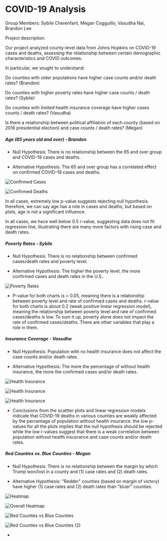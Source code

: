 # COVID-19 Analysis

Group Members: Sybile Cherenfant, Megan Cogguillo, Vasudha Nai, Brandon Lee

Project description:

Our project analyzed county-level data from Johns Hopkins on COVID-19 cases and deaths, assessing the relationship between certain demographic characteristics and COVID outcomes.

In particular, we sought to understand:

  Do counties with older populations have higher case counts and/or death rates? (Brandon)
  
  Do counties with higher poverty rates have higher case counts / death rates? (Sybile)
  
  Do counties with limited health insurance coverage have higher cases counts / death rates? (Vasudha)
  
  Is there a relationship between political affiliation of each county (based on 2016 presidential election) and case counts / death rates? (Megan)


##### Age (65 years old and over) - Brandon

  - Null Hypothesis: There is no relationship between the 65 and over group and COVID-19 cases and deaths.

  - Alternative Hypothesis: The 65 and over group has a correlated effect on confirmed COVID-19 cases and deaths.
  
  ![Confirmed Cases](Images/age_confirmed_cases.PNG)

  ![Confirmed Deaths](Images/age_confirmed_deaths.PNG)

  In all cases, extremely low p-value suggests rejecting null hypothesis. therefore, we can say age has a role in cases and deaths, but based on plots, age is not a significant influence.

  In all cases, we hace well below 0.5 r-value, suggesting data does not fit regression line, illustrating there are many more factors with rising case and death rates. 


##### Poverty Rates - Sybile

  - Null Hypothesis: There is no relationship between confirmed cases/death rates and poverty level.

  - Alternative Hypothesis: The higher the poverty level, the more confirmed cases and death rates in the U.S..

  ![Poverty Rates](Images/poverty_rates.PNG)

  - P-value for both charts is < 0.05, meaning there is a relationship between poverty level and rate of confirmed cases and deaths. r-value for both charts is about 0.2 (weak positive linear regression model), meaning the relationship between poverty level and rate of confirmed cases/deaths is low. To sum it up, poverty alone does not impact the rate of confirmed cases/deaths. There are other variables that play a role in them.


##### Insurance Coverage - Vasudha

  - Null Hypothesis: Population with no health insurance does not affect the case counts and/or death rates.

  - Alternative Hypothesis: The more the percentage of without health insurance, the more the confirmed cases and/or death rates.

  ![Health Insurance](Images/health_insurance.PNG)

  ![Health Insurance](Images/health_insurance_Alabama.PNG)

  ![Health Insurance](Images/health_insurance_NY.PNG)

  - Conclusions from the scattter plots and linear regression models indicate that COVID-19 deaths in various counties are weakly affected by the percentage of population without health insurance. the low p-values for all the plots implies that the null hypothesis should be rejected while the low r-values suggest that there is a weak correlation between population without health insusrance and case counts and/or death rates.


##### Red Counties vs. Blue Counties - Megan

  - Null Hypothesis: There is no relationship between the margin by which Trump won/lost in a county and (1) case rates and (2) death rates.

  - Alternative Hypothesis: "Redder" counties (based on margin of victory) have higher (1) case rates and (2) death rates than "bluer" counties.

  ![Heatmap](Images/heatmap.PNG)

  ![Overall Heatmap](Images/overall_heatmap.PNG)

  ![Red Counties vs Blue Counties](Images/red_counties_vs_blue_counties.PNG)

  ![Red Counties vs Blue Counties (2)](Images/red_counties_vs_blue_counties2.PNG)

  - 
  

  
  


